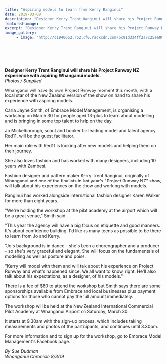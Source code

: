 ```yaml
---
title: "Aspiring models to learn from Kerry Ranginui"
date: 2019-03-08
description: "Designer Kerry Trent Ranginui will share his Project Runway NZ experience with aspiring Whanganui models..."
featured-image: 
excerpt: "Designer Kerry Trent Ranginui will share his Project Runway NZ experience with aspiring Whanganui models."
image_gallery:
	 - image: "http://c1940652.r52.cf0.rackcdn.com/5c91d334ff2a7c25ea000556/Kerry-Ranginui.Jo-Mickelborough-chron-8.3.19.jpg"
	
	
	
	
---
```


<p><strong>Designer Kerry Trent Ranginui will share his Project Runway NZ experience with aspiring Whanganui models.<br /></strong><em>Photos / Supplied</em></p>
<p class="element element-paragraph">Whanganui will have its own Project Runway moment this month, with a local star of the New Zealand version of the show on hand to share his experience with aspiring models.</p>
<p class="element element-paragraph">Carla Jayne Smith, of Embrace Model Management, is organising a workshop on March 30 for people aged 13-plus to learn about modelling and is bringing in some top talent to help on the day.</p>
<p class="element element-paragraph">Jo Mickelborough, scout and booker for leading model and talent agency Red11, will be the guest facilitator.</p>
<p class="element element-paragraph">Her main role with Red11 is looking after new models and helping them on their journey.</p>
<p class="element element-paragraph">She also loves fashion and has worked with many designers, including 10 years with Zambesi.</p>
<p class="element element-paragraph">Fashion designer and pattern maker Kerry Trent Ranginui, originally of Whanganui and one of the finalists in last year's "Project Runway NZ" show, will talk about his experiences on the show and working with models.</p>
<p class="element element-paragraph">Ranginui has worked alongside international fashion designer Karen Walker for more than eight years.</p>
<p class="element element-paragraph">"We're holding the workshop at the pilot academy at the airport which will be a great venue," Smith said.</p>
<p class="element element-paragraph">"This year the agency will have a big focus on etiquette and good manners. It's about confidence building. I'd like as many teens as possible to be there to learn from Jo and Kerry.</p>
<p class="element element-paragraph">"Jo's background is in dance - she's been a choreographer and a producer - so she's very graceful and elegant. She will focus on the fundamentals of modelling as well as posture and poise.</p>
<p class="element element-paragraph">"Kerry will model with them and will talk about his experience on Project Runway and what's happened since. We all want to know, right. He'll also talk about his expectations, as a designer, of his models."</p>
<p class="element element-paragraph">There is a fee of $80 to attend the workshop but Smith says there are some sponsorships available from Embrace and local businesses plus payment options for those who cannot pay the full amount immediately.</p>
<p class="element element-paragraph">The workshop will be held at the New Zealand International Commercial Pilot Academy at Whanganui Airport on Saturday, March 30.</p>
<p class="element element-paragraph">It starts at 9.30am with the sign-up process, which includes taking measurements and photos of the participants, and continues until 3.30pm.</p>
<p class="element element-paragraph">For more information and to sign up for the workshop, go to Embrace Model Management's Facebook page.</p>
<p class="element element-paragraph"><em>By Sue Dudman</em><br /><em>Whanganui Chronicle 8/3/19</em></p>

